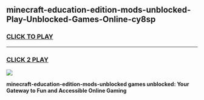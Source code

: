 
## minecraft-education-edition-mods-unblocked-Play-Unblocked-Games-Online-cy8sp
<h3>
<a href="https://premium76.site?title=minecraft-education-edition-mods-unblocked&ref=25A">CLICK TO PLAY</a></h3>
<hr>

<h3>
<a href="https://premium76.site?title=minecraft-education-edition-mods-unblocked&ref=25A">CLICK 2 PLAY</a>
  
</h3>

<a href="https://premium76.site?title=minecraft-education-edition-mods-unblocked&ref=25A"><img src="https://clearcache.store/games.png"></a>


**minecraft-education-edition-mods-unblocked games unblocked: Your Gateway to Fun and Accessible Online Gaming**
